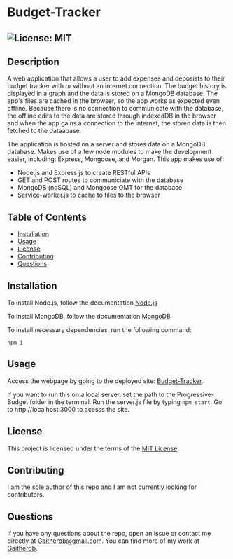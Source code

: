 # Budget-Tracker

  ## ![License: MIT](https://img.shields.io/badge/License-MIT-yellow.svg)

  ## Description
  A web application that allows a user to add expenses and deposists to their budget tracker with or without an internet connection. The budget history is displayed in a graph and the data is stored on a MongoDB database. The app's files are cached in the browser, so the app works as expected even offline. Because there is no connection to communicate with the database, the offline edits to the data are stored through indexedDB in the browser and when the app gains a connection to the internet, the stored data is then fetched to the dataabase.

  The application is hosted on a server and stores data on a MongoDB database. Makes use of a few node modules to make the development easier, including: Express, Mongoose, and Morgan. This app makes use of:
  * Node.js and Express.js to create RESTful APIs
  * GET and POST routes to communiciate with the database 
  * MongoDB (noSQL) and Mongoose OMT for the database
  * Service-worker.js to cache to files to the browser

  ## Table of Contents
  * [Installation](#installation)
  * [Usage](#usage)
  * [License](#license)
  * [Contributing](#contributing)
  * [Questions](#questions)
  
  ## Installation
  To install Node.js, follow the documentation [Node.js](https://coding-boot-camp.github.io/full-stack/nodejs/how-to-install-nodejs)

  To install MongoDB, follow the documentation [MongoDB](https://docs.mongodb.com/manual/installation/)

  To install necessary dependencies, run the following command: 
  ```
  npm i
  ```
  
  ## Usage
  Access the webpage by going to the deployed site: [Budget-Tracker](https://frozen-bayou-66534.herokuapp.com/). 

  If you want to run this on a local server, set the path to the Progressive-Budget folder in the terminal. Run the server.js file by typing `npm start`. Go to http://localhost:3000 to acesss the site.

  ## License  
  This project is licensed under the terms of the [MIT License](https://opensource.org/licenses/MIT).

  ## Contributing
   I am the sole author of this repo and I am not currently looking for contributors.

  ## Questions
  If you have any questions about the repo, open an issue or contact me directly at Gaitherdb@gmail.com. You can find more of my work at [Gaitherdb](https://github.com/Gaitherdb).
